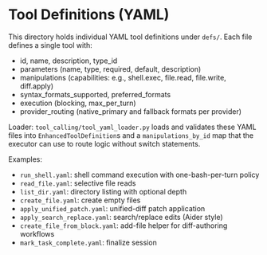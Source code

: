# Tool Definitions (YAML)

This directory holds individual YAML tool definitions under `defs/`. Each file defines a single tool with:

- id, name, description, type_id
- parameters (name, type, required, default, description)
- manipulations (capabilities: e.g., shell.exec, file.read, file.write, diff.apply)
- syntax_formats_supported, preferred_formats
- execution (blocking, max_per_turn)
- provider_routing (native_primary and fallback formats per provider)

Loader: `tool_calling/tool_yaml_loader.py` loads and validates these YAML files into `EnhancedToolDefinition`s and a `manipulations_by_id` map that the executor can use to route logic without switch statements.

Examples:
- `run_shell.yaml`: shell command execution with one-bash-per-turn policy
- `read_file.yaml`: selective file reads
- `list_dir.yaml`: directory listing with optional depth
- `create_file.yaml`: create empty files
- `apply_unified_patch.yaml`: unified-diff patch application
- `apply_search_replace.yaml`: search/replace edits (Aider style)
- `create_file_from_block.yaml`: add-file helper for diff-authoring workflows
- `mark_task_complete.yaml`: finalize session
